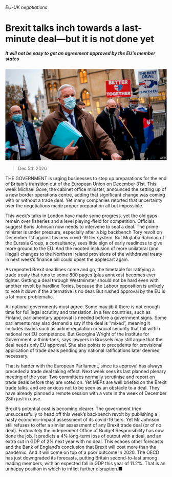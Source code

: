 ###### EU-UK negotiations

# Brexit talks inch towards a last-minute deal—but it is not done yet 

##### It will not be easy to get an agreement approved by the EU’s member states 

![image](images/20201205_BRP502.jpg) 

> Dec 5th 2020 


THE GOVERNMENT is urging businesses to step up preparations for the end of Britain’s transition out of the European Union on December 31st. This week Michael Gove, the cabinet office minister, announced the setting up of a new border operations centre, adding that significant change was coming with or without a trade deal. Yet many companies retorted that uncertainty over the negotiations made proper preparation all but impossible.


This week’s talks in London have made some progress, yet the old gaps remain over fisheries and a level playing-field for competition. Officials suggest Boris Johnson now needs to intervene to seal a deal. The prime minister is under pressure, especially after a big backbench Tory revolt on December 1st against his new covid-19 tier system. But Mujtaba Rahman of the Eurasia Group, a consultancy, sees little sign of early readiness to give more ground to the EU. And the mooted inclusion of more unilateral (and illegal) changes to the Northern Ireland provisions of the withdrawal treaty in next week’s finance bill could upset the applecart again.



As repeated Brexit deadlines come and go, the timetable for ratifying a trade treaty that runs to some 800 pages (plus annexes) becomes ever tighter. Getting a deal through Westminster should not be hard even with another revolt by hardline Tories, because the Labour opposition is unlikely to vote it down if the alternative is no deal. But rushed approval by the EU is a lot more problematic.


All national governments must agree. Some may jib if there is not enough time for full legal scrutiny and translation. In a few countries, such as Finland, parliamentary approval is needed before a government signs. Some parliaments may also demand a say if the deal is “mixed”, meaning it includes issues such as airline regulation or social security that fall within national not EU competence. But Georgina Wright of the Institute for Government, a think-tank, says lawyers in Brussels may still argue that the deal needs only EU approval. She also points to precedents for provisional application of trade deals pending any national ratifications later deemed necessary.


That is harder with the European Parliament, since its approval has always preceded a trade deal taking effect. Next week sees its last planned plenary meeting of the year. Two committees normally scrutinise and report on trade deals before they are voted on. Yet MEPs are well briefed on the Brexit trade talks, and are anxious not to be seen as an obstacle to a deal. They have already planned a remote session with a vote in the week of December 28th just in case.


Brexit’s potential cost is becoming clearer. The government tried unsuccessfully to head off this week’s backbench revolt by publishing a hasty economic-impact assessment of its covid-19 tiers. Yet Mr Johnson still refuses to offer a similar assessment of any Brexit trade deal (or of no deal). Fortunately the independent Office of Budget Responsibility has now done the job. It predicts a 4% long-term loss of output with a deal, and an extra cut in GDP of 2% next year with no deal. This echoes other forecasts and the Bank of England’s conclusion that Brexit will cost more than the pandemic. And it will come on top of a poor outcome in 2020. The OECD has just downgraded its forecasts, putting Britain second-to-last among leading members, with an expected fall in GDP this year of 11.2%. That is an unhappy position in which to inflict further disruption.■

